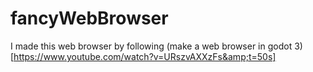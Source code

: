 # fancyWebBrowser
I made this web browser by following (make a web browser in godot 3)[https://www.youtube.com/watch?v=URszvAXXzFs&amp;t=50s]
